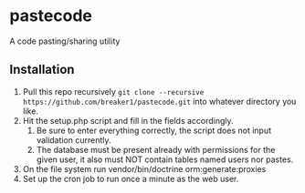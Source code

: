 pastecode
=========

A code pasting/sharing utility

## Installation ##
1. Pull this repo recursively `git clone --recursive https://github.com/breaker1/pastecode.git` into whatever directory you like.
2. Hit the setup.php script and fill in the fields accordingly.
    1. Be sure to enter everything correctly, the script does not input validation currently.
    2. The database must be present already with permissions for the given user, it also must NOT contain tables named users nor pastes.
3. On the file system run vendor/bin/doctrine orm:generate:proxies
4. Set up the cron job to run once a minute as the web user.